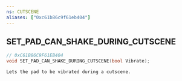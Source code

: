 ```yaml
---
ns: CUTSCENE
aliases: ["0xc61b86c9f61eb404"]
---
```

## SET_PAD_CAN_SHAKE_DURING_CUTSCENE

```c
// 0xC61B86C9F61EB404
void SET_PAD_CAN_SHAKE_DURING_CUTSCENE(bool Vibrate);
```

```
Lets the pad to be vibrated during a cutscene.
```
